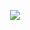 <p align="center">
  <img src="https://readme-typing-svg.herokuapp.com?font=roboto&color=F7E0E0&center=true&vCenter=true&multiline=true&width=500&height=400&lines=.%2FAstralDB;Sweden+Hostings;Java+Backend+Developer;Python%2C+Java%2C+Node%2C+PSQL%2C+Docker">
  <br>
</p>
